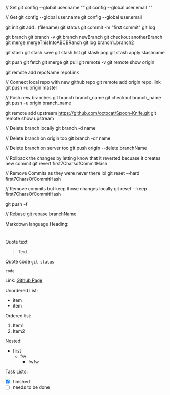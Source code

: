 // Set
git config --global user.name ""
git config --global user.email ""

// Get
git config --global user.name
git config --global user.email 

git init
git add . (filename)
git status
git commit -m "first commit"
git log

git branch
git branch -v
git branch newBranch
git checkout anotherBranch
git merge mergeThisIntoABCBRanch
git log branch1..branch2

git stash
git stash save <name>
git stash list
git stash pop
git stash apply stashname

git push
git fetch
git merge
git pull
git remote -v
git remote show origin

git remote add repoName repoLink

// Connect local repo with new github repo
git remote add origin repo_link
git push -u origin master

// Push new branches
git branch branch_name
git checkout branch_name
git push -u origin branch_name

git remote add upstream https://github.com/octocat/Spoon-Knife.git
git remote show upstream

// Delete branch locally
git branch -d name

// Delete branch on origin too
git branch -dr name

// Delete branch on server too
git push origin --delete branchName

// Rollback the changes by letting know that it reverted  becuase it creates new commit
git revert first7CharsofCommitHash

// Remove Commits as they were never there lol
git reset --hard first7CharsOfCommitHash

// Remove commits but keep those changes locally
git reset --keep first7CharsOfCommitHash

git push -f 

// Rebase
git rebase branchName

Markdown language
Heading:
#
##
###
####
#####
######

Quote text
> Text

Quote code
`git status`
```
code
```

Link:
[Github Page](LINK)

Unordered List:
- item
- item

Ordered list:
1. Item1
2. Item2

Nested:
- first
  - fw
    - fwfw
 
Task Lists:
- [x] finished
- [ ] needs to be done

[For further Markup Language Info]: (https://docs.github.com/en/get-started/writing-on-github/getting-started-with-writing-and-formatting-on-github/basic-writing-and-formatting-syntax)

